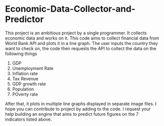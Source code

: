 # Economic-Data-Collector-and-Predictor
This project is an ambitious project by a single programmer. It collects economic data and works on it.
This code aims to collect financial data from World Bank API and plots it in a line graph.
The user inputs the country they want to check on, the code then requests the API to collect the data on the following things
1. GDP
2. Unemployment Rate
3. Inflation rate
4. Tax Revenue
5. GDP growth rate
6. Population
7. POverty rate

 After that, it plots in multiple line graphs displayed in separate image files.  I hope you can contribute to project by adding to the code. I request your help building an engine that aims to  predict future figures on the 7 indicators listed above.

